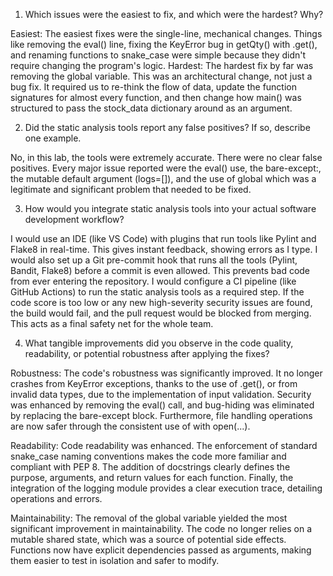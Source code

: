 1. Which issues were the easiest to fix, and which were the hardest? Why?
   
Easiest: The easiest fixes were the single-line, mechanical changes. Things like removing the eval() line, fixing the KeyError bug in getQty() with .get(), and renaming functions to snake_case were simple because
they didn't require changing the program's logic.
Hardest: The hardest fix by far was removing the global variable. This was an architectural change, not just a bug fix. It required us to re-think the flow of data, update the function signatures for almost every
function, and then change how main() was structured to pass the stock_data dictionary around as an argument.

2. Did the static analysis tools report any false positives? If so, describe one example.
   
No, in this lab, the tools were extremely accurate. There were no clear false positives. Every major issue reported were the eval() use, the bare-except:, the mutable default argument (logs=[]), and the use of global
which was a legitimate and significant problem that needed to be fixed.

3. How would you integrate static analysis tools into your actual software development workflow?

I would  use an IDE (like VS Code) with plugins that run tools like Pylint and Flake8 in real-time. This gives instant feedback, showing errors as I type. I would also set up a Git pre-commit hook that runs all the 
tools (Pylint, Bandit, Flake8) before a commit is even allowed. This prevents bad code from ever entering the repository.
I would configure a CI pipeline (like GitHub Actions) to run the static analysis tools as a required step. If the code score is too low or any new high-severity security issues are found, the build would fail, 
and the pull request would be blocked from merging. This acts as a final safety net for the whole team.

4. What tangible improvements did you observe in the code quality, readability, or potential robustness after applying the fixes?

Robustness: The code's robustness was significantly improved. It no longer crashes from KeyError exceptions, thanks to the use of .get(), or from invalid data types, due to the implementation of input validation. 
Security was enhanced by removing the eval() call, and bug-hiding was eliminated by replacing the bare-except block. Furthermore, file handling operations are now safer through the consistent use of with open(...).

Readability: Code readability was enhanced. The enforcement of standard snake_case naming conventions makes the code more familiar and compliant with PEP 8. The addition of docstrings clearly defines the purpose,
arguments, and return values for each function. Finally, the integration of the logging module provides a clear execution trace, detailing operations and errors.

Maintainability: The removal of the global variable yielded the most significant improvement in maintainability. The code no longer relies on a mutable shared state, which was a source of potential side effects.
Functions now have explicit dependencies passed as arguments, making them easier to test in isolation and safer to modify.
